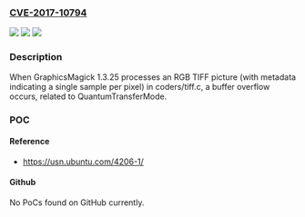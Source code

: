 ### [CVE-2017-10794](https://cve.mitre.org/cgi-bin/cvename.cgi?name=CVE-2017-10794)
![](https://img.shields.io/static/v1?label=Product&message=n%2Fa&color=blue)
![](https://img.shields.io/static/v1?label=Version&message=n%2Fa&color=blue)
![](https://img.shields.io/static/v1?label=Vulnerability&message=n%2Fa&color=brighgreen)

### Description

When GraphicsMagick 1.3.25 processes an RGB TIFF picture (with metadata indicating a single sample per pixel) in coders/tiff.c, a buffer overflow occurs, related to QuantumTransferMode.

### POC

#### Reference
- https://usn.ubuntu.com/4206-1/

#### Github
No PoCs found on GitHub currently.

